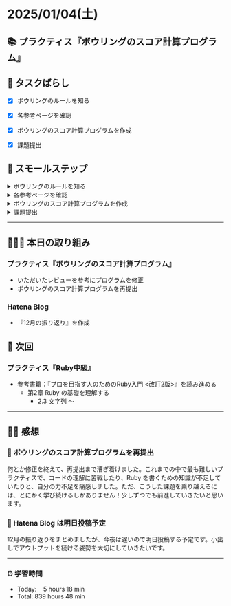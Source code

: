 # 2025/01/04(土)
## 📚 プラクティス『ボウリングのスコア計算プログラム』


## 🧩 タスクばらし
- [x] ボウリングのルールを知る
- [x] 各参考ページを確認
- [x] ボウリングのスコア計算プログラムを作成
- [x] 課題提出


## 🐾 スモールステップ
<details><summary>ボウリングのルールを知る</summary>

- [x] ルール詳細を確認
</details>

<details><summary>各参考ページを確認</summary>

- [x] [Docs: 「新ルール（カレントフレームシステム）」のボウリングのスコア計算プログラムの書き方](https://bootcamp.fjord.jp/pages/249)
- [x] [Docs: ボウリングのルールとスコアの付け方](https://bootcamp.fjord.jp/pages/619)
- [x] [プログラミングでよく使う英単語のまとめ【随時更新】 - Qiita](https://qiita.com/Ted-HM/items/7dde25dcffae4cdc7923)
</details>

<details><summary>ボウリングのスコア計算プログラムを作成</summary>

- [x] ボウリングのスコア計算プログラムを作成
</details>

<details><summary>課題提出</summary>

- [x] ボウリングのスコア計算プログラムに rubocop-fjord を通す
- [x] ボウリングのスコア計算プログラムを Pull Request として提出
- [x] 提出物作成・メンターさんへの提出
   - [x] Pull Request の URL を貼り付ける
   - [x] Terminal で実行した結果を**テキスト**で提出物本文に貼り付ける
   - [x] 「プログラム実行の例」にある入力例全て実行結果をスクリーンショットで貼り付ける
   - [x] rubocop-fjord のチェックが全てパスした内容をスクリーンショットで貼り付ける
</details>


------------


## 🧑🏻‍💻 本日の取り組み
### プラクティス『ボウリングのスコア計算プログラム』
- いただいたレビューを参考にプログラムを修正
- ボウリングのスコア計算プログラムを再提出

### Hatena Blog
- 『12月の振り返り』を作成

## 🎯 次回
### プラクティス『Ruby中級』
- 参考書籍：『プロを目指す人のためのRuby入門 <改訂2版>』を読み進める
   - 第2章  Ruby の基礎を理解する
      - 2.3 文字列 〜


------------


## ✍🏻 感想
### 🎳 ボウリングのスコア計算プログラムを再提出
何とか修正を終えて、再提出まで漕ぎ着けました。これまでの中で最も難しいプラクティスで、コードの理解に苦戦したり、Ruby を書くための知識が不足していたりと、自分の力不足を痛感しました。ただ、こうした課題を乗り越えるには、とにかく学び続けるしかありません！少しずつでも前進していきたいと思います。

### 📝 Hatena Blog は明日投稿予定
12月の振り返りをまとめましたが、今夜は遅いので明日投稿する予定です。小出しでアウトプットを続ける姿勢を大切にしていきたいです。


------------


### ⏰ 学習時間
- Today:&nbsp;&nbsp;&nbsp; 5 hours 18 min
- Total: 839 hours 48 min
